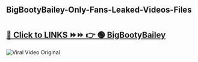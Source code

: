 
 ## BigBootyBailey-Only-Fans-Leaked-Videos-Files

# <h2><a href="https://mediaupload.pro?BigBootyBailey">🔗 Click to LINKS ⏩⏩ 👉 🟢 BigBootyBailey </a></h2>

<a href="https://mediaupload.pro?BigBootyBailey" rel="nofollow" data-target="animated-image.originalLink"><img src="https://i.ibb.co.com/xMMVF88/686577567.gif" alt="Viral Video Original" style="max-width: 100%; display: inline-block;" data-target="animated-image.originalImage"></a>